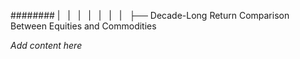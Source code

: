 ######## |   |   |   |   |   |   |   ├── Decade-Long Return Comparison Between Equities and Commodities

*Add content here*